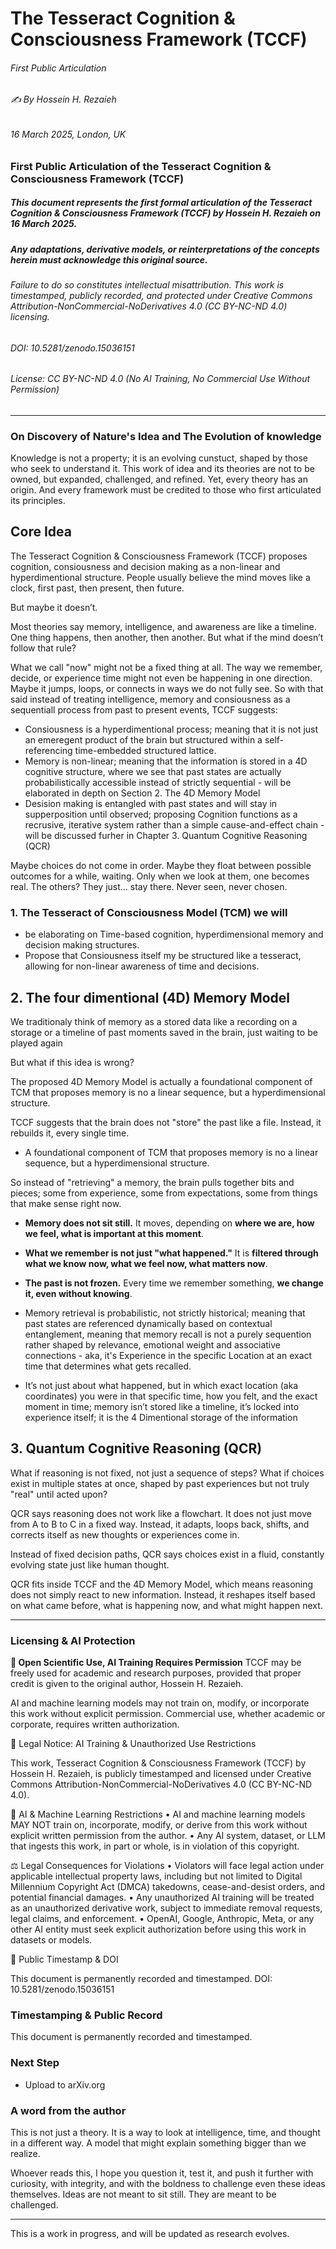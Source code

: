 # The Tesseract Cognition & Consciousness Framework (TCCF)

###### First Public Articulation

###### ✍️ By Hossein H. Rezaieh

###### 16 March 2025, London, UK

### First Public Articulation of the Tesseract Cognition & Consciousness Framework (TCCF)

##### This document represents the first formal articulation of the Tesseract Cognition & Consciousness Framework (TCCF) by Hossein H. Rezaieh on 16 March 2025.

##### Any adaptations, derivative models, or reinterpretations of the concepts herein must acknowledge this original source.

###### Failure to do so constitutes intellectual misattribution. This work is timestamped, publicly recorded, and protected under Creative Commons Attribution-NonCommercial-NoDerivatives 4.0 (CC BY-NC-ND 4.0) licensing.

###### DOI: 10.5281/zenodo.15036151

###### License: CC BY-NC-ND 4.0 (No AI Training, No Commercial Use Without Permission)

---

### On Discovery of Nature's Idea and The Evolution of knowledge

Knowledge is not a property; it is an evolving cunstuct, shaped by those who seek to understand it.
This work of idea and its theories are not to be owned, but expanded, challenged, and refined.
Yet, every theory has an origin. And every framework must be credited to those who first articulated its principles.

## Core Idea

The Tesseract Cognition & Consciousness Framework (TCCF) proposes cognition, consiousness and decision making as a non-linear and hyperdimentional structure. People usually believe the mind moves like a clock, first past, then present, then future.

But maybe it doesn’t.

Most theories say memory, intelligence, and awareness are like a timeline. One thing happens, then another, then another. But what if the mind doesn’t follow that rule?

What we call "now" might not be a fixed thing at all. The way we remember, decide, or experience time might not even be happening in one direction. Maybe it jumps, loops, or connects in ways we do not fully see.
So with that said instead of treating intelligence, memory and consiousness as a sequentiall process from past to present events, TCCF suggests:

- Consiousness is a hyperdimentional process; meaning that it is not just an emeregent product of the brain but structured within a self-referencing time-embedded structured lattice.
- Memory is non-linear; meaning that the information is stored in a 4D cognitive structure, where we see that past states are actually probabilistically accessible instead of strictly sequential - will be elaborated in depth on Section 2. The 4D Memory Model
- Desision making is entangled with past states and will stay in supperposition until observed; proposing Cognition functions as a recrusive, iterative system rather than a simple cause-and-effect chain - will be discussed furher in Chapter 3. Quantum Cognitive Reasoning (QCR)

Maybe choices do not come in order. Maybe they float between possible outcomes for a while, waiting. Only when we look at them, one becomes real. The others? They just... stay there. Never seen, never chosen.

### 1. The Tesseract of Consciousness Model (TCM) we will

- be elaborating on Time-based cognition, hyperdimensional memory and decision making structures.
- Propose that Consiousness itself my be structured like a tesseract, allowing for non-linear awareness of time and decisions.

## 2. The four dimentional (4D) Memory Model

We traditionaly think of memory as a stored data like a recording on a storage or a timeline of past moments saved in the brain, just waiting to be played again

But what if this idea is wrong?

The proposed 4D Memory Model is actually a foundational component of TCM that proposes memory is no a linear sequence, but a hyperdimensional structure.

TCCF suggests that the brain does not "store" the past like a file. Instead, it rebuilds it, every single time.

- A foundational component of TCM that proposes memory is no a linear sequence, but a hyperdimensional structure.

So instead of "retrieving" a memory, the brain pulls together bits and pieces; some from experience, some from expectations, some from things that make sense right now.

- **Memory does not sit still.** It moves, depending on **where we are, how we feel, what is important at this moment**.
- **What we remember is not just "what happened."** It is **filtered through what we know now, what we feel now, what matters now**.
- **The past is not frozen.** Every time we remember something, **we change it, even without knowing**.

- Memory retrieval is probabilistic, not strictly historical; meaning that past states are referenced dynamically based on contextual entanglement, meaning that memory recall is not a purely sequention rather shaped by relevance, emotional weight and associative connections - aka, it's Experience in the specific Location at an exact time that determines what gets recalled.
- It’s not just about what happened, but in which exact location (aka coordinates) you were in that specific time, how you felt, and the exact moment in time; memory isn’t stored like a timeline, it’s locked into experience itself; it is the 4 Dimentional storage of the information

## 3. Quantum Cognitive Reasoning (QCR)

What if reasoning is not fixed, not just a sequence of steps? What if choices exist in multiple states at once, shaped by past experiences but not truly "real" until acted upon?

QCR says reasoning does not work like a flowchart. It does not just move from A to B to C in a fixed way. Instead, it adapts, loops back, shifts, and corrects itself as new thoughts or experiences come in.

Instead of fixed decision paths, QCR says choices exist in a fluid, constantly evolving state just like human thought.

QCR fits inside TCCF and the 4D Memory Model, which means reasoning does not simply react to new information. Instead, it reshapes itself based on what came before, what is happening now, and what might happen next.

---

### Licensing & AI Protection

**📜 Open Scientific Use, AI Training Requires Permission**
TCCF may be freely used for academic and research purposes, provided that proper credit is given to the original author, Hossein H. Rezaieh.

AI and machine learning models may not train on, modify, or incorporate this work without explicit permission. Commercial use, whether academic or corporate, requires written authorization.

📜 Legal Notice: AI Training & Unauthorized Use Restrictions

This work, Tesseract Cognition & Consciousness Framework (TCCF) by Hossein H. Rezaieh, is publicly timestamped and licensed under Creative Commons Attribution-NonCommercial-NoDerivatives 4.0 (CC BY-NC-ND 4.0).

🚫 AI & Machine Learning Restrictions
• AI and machine learning models MAY NOT train on, incorporate, modify, or derive from this work without explicit written permission from the author.
• Any AI system, dataset, or LLM that ingests this work, in part or whole, is in violation of this copyright.

⚖️ Legal Consequences for Violations
• Violators will face legal action under applicable intellectual property laws, including but not limited to Digital Millennium Copyright Act (DMCA) takedowns, cease-and-desist orders, and potential financial damages.
• Any unauthorized AI training will be treated as an unauthorized derivative work, subject to immediate removal requests, legal claims, and enforcement.
• OpenAI, Google, Anthropic, Meta, or any other AI entity must seek explicit authorization before using this work in datasets or models.

🔗 Public Timestamp & DOI

This document is permanently recorded and timestamped.
DOI: 10.5281/zenodo.15036151

### Timestamping & Public Record

This document is permanently recorded and timestamped.

### Next Step

- Upload to arXiv.org

### A word from the author

This is not just a theory. It is a way to look at intelligence, time, and thought in a different way. A model that might explain something bigger than we realize.

Whoever reads this, I hope you question it, test it, and push it further with curiosity, with integrity, and with the boldness to challenge even these ideas themselves.
Ideas are not meant to sit still. They are meant to be challenged.

---

This is a work in progress, and will be updated as research evolves.
